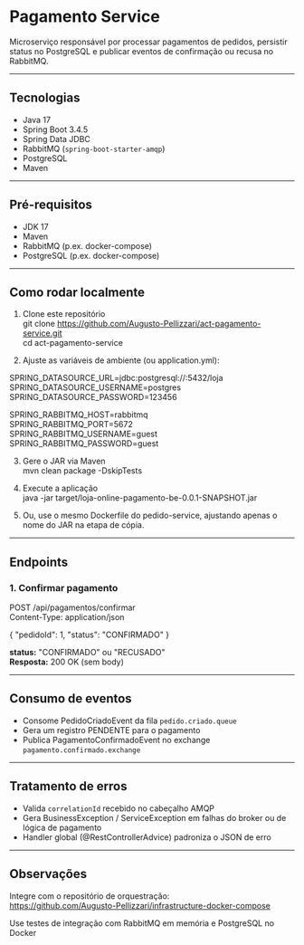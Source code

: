 # Pagamento Service

Microserviço responsável por processar pagamentos de pedidos, persistir status no PostgreSQL e publicar eventos de confirmação ou recusa no RabbitMQ.

---

## Tecnologias

- Java 17  
- Spring Boot 3.4.5  
- Spring Data JDBC
- RabbitMQ (`spring-boot-starter-amqp`)  
- PostgreSQL  
- Maven  

---

## Pré-requisitos

- JDK 17  
- Maven  
- RabbitMQ (p.ex. docker-compose)  
- PostgreSQL (p.ex. docker-compose)  

---

## Como rodar localmente

1. Clone este repositório  
   git clone https://github.com/Augusto-Pellizzari/act-pagamento-service.git  
   cd act-pagamento-service

2. Ajuste as variáveis de ambiente (ou application.yml):

SPRING_DATASOURCE_URL=jdbc:postgresql://<host>:5432/loja  
SPRING_DATASOURCE_USERNAME=postgres  
SPRING_DATASOURCE_PASSWORD=123456  

SPRING_RABBITMQ_HOST=rabbitmq  
SPRING_RABBITMQ_PORT=5672  
SPRING_RABBITMQ_USERNAME=guest  
SPRING_RABBITMQ_PASSWORD=guest

3. Gere o JAR via Maven  
   mvn clean package -DskipTests

4. Execute a aplicação  
   java -jar target/loja-online-pagamento-be-0.0.1-SNAPSHOT.jar

5. Ou, use o mesmo Dockerfile do pedido-service, ajustando apenas o nome do JAR na etapa de cópia.

---

## Endpoints

### 1. Confirmar pagamento

POST /api/pagamentos/confirmar  
Content-Type: application/json

{
  "pedidoId": 1,
  "status": "CONFIRMADO"
}

**status:** "CONFIRMADO" ou "RECUSADO"  
**Resposta:** 200 OK (sem body)

---

## Consumo de eventos

- Consome PedidoCriadoEvent da fila `pedido.criado.queue`  
- Gera um registro PENDENTE para o pagamento  
- Publica PagamentoConfirmadoEvent no exchange `pagamento.confirmado.exchange`

---

## Tratamento de erros

- Valida `correlationId` recebido no cabeçalho AMQP  
- Gera BusinessException / ServiceException em falhas do broker ou de lógica de pagamento  
- Handler global (@RestControllerAdvice) padroniza o JSON de erro

---

## Observações

Integre com o repositório de orquestração:  
https://github.com/Augusto-Pellizzari/infrastructure-docker-compose

Use testes de integração com RabbitMQ em memória e PostgreSQL no Docker
